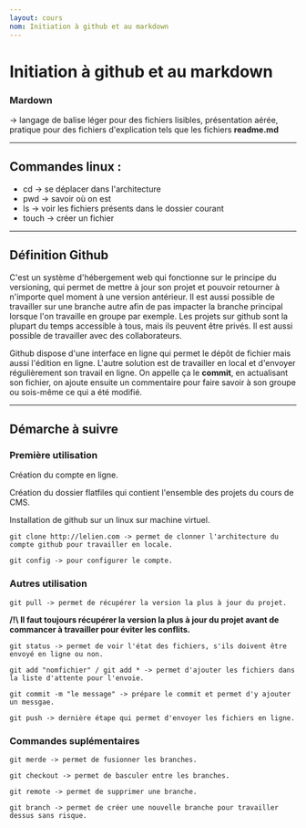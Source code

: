 ```yaml
---
layout: cours
nom: Initiation à github et au markdown
---
```


# Initiation à github et au markdown

### Mardown
-> langage de balise léger pour des fichiers lisibles, présentation aérée, pratique pour des fichiers d'explication tels que les fichiers **readme.md**


---

## Commandes linux :
* cd -> se déplacer dans l'architecture
* pwd -> savoir où on est
* ls -> voir les fichiers présents dans le dossier courant
* touch -> créer un fichier

---

## Définition Github
C'est un système d'hébergement web qui fonctionne sur le principe du versioning, qui permet de mettre à jour son projet et pouvoir retourner à n'importe quel moment à une version antérieur. Il est aussi possible de travailler sur une branche autre afin de pas impacter la branche principal lorsque l'on travaille en groupe par exemple.
Les projets sur github sont la plupart du temps accessible à tous, mais ils peuvent être privés. Il est aussi possible de travailler avec des collaborateurs.

Github dispose d'une interface en ligne qui permet le dépôt de fichier mais aussi l'édition en ligne. L'autre solution est de travailler en local et d'envoyer régulièrement son travail en ligne. On appelle ça le **commit**, en actualisant son fichier, on ajoute ensuite un commentaire pour faire savoir à son groupe ou sois-même ce qui a été modifié.

---

## Démarche à suivre

### Première utilisation

Création du compte en ligne.

Création du dossier flatfiles qui contient l'ensemble des projets du cours de CMS.

Installation de github sur un linux sur machine virtuel.

```
git clone http://lelien.com -> permet de clonner l'architecture du compte github pour travailler en locale.
```

```
git config -> pour configurer le compte.
```

### Autres utilisation

```
git pull -> permet de récupérer la version la plus à jour du projet.
```

**/!\ Il faut toujours récupérer la version la plus à jour du projet avant de commancer à travailler pour éviter les conflits.**


```
git status -> permet de voir l'état des fichiers, s'ils doivent être envoyé en ligne ou non.
```
```
git add "nomfichier" / git add * -> permet d'ajouter les fichiers dans la liste d'attente pour l'envoie.
```
```
git commit -m "le message" -> prépare le commit et permet d'y ajouter un messgae.
```
```
git push -> dernière étape qui permet d'envoyer les fichiers en ligne.
```

### Commandes suplémentaires

```
git merde -> permet de fusionner les branches.
```
```
git checkout -> permet de basculer entre les branches.
```
```
git remote -> permet de supprimer une branche.
```
```
git branch -> permet de créer une nouvelle branche pour travailler dessus sans risque.
```


